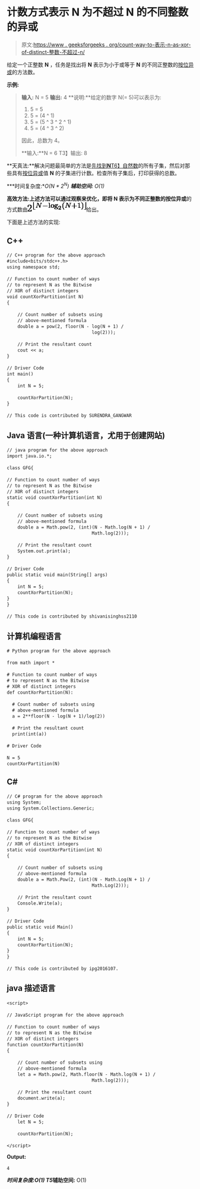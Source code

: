 # 计数方式表示 N 为不超过 N 的不同整数的异或

> 原文:[https://www . geeksforgeeks . org/count-way-to-表示-n-as-xor-of-distinct-整数-不超过-n/](https://www.geeksforgeeks.org/count-ways-to-represent-n-as-xor-of-distinct-integers-not-exceeding-n/)

给定一个正整数 **N** ，任务是找出将 **N** 表示为小于或等于 **N** 的不同正整数的[按位异或](https://www.geeksforgeeks.org/bitwise-operators-in-c-cpp/)的方法数。

**示例:**

> **输入:** N = 5
> **输出:** 4
> **说明:**给定的数字 N(= 5)可以表示为:
> 
> 1.  5 = 5
> 2.  5 = (4 ^ 1)
> 3.  5 = (5 ^ 3 ^ 2 ^ 1)
> 4.  5 = (4 ^ 3 ^ 2)
> 
> 因此，总数为 4。
> 
> **输入:**N = 6
> T3】输出: 8

**天真法:**解决问题最简单的方法是[先找到**N**T6】自然数](https://www.geeksforgeeks.org/find-distinct-subsets-given-set/)的所有子集，然后对那些具有[按位异或](https://www.geeksforgeeks.org/bitwise-operators-in-c-cpp/)值 **N** 的子集进行计数。检查所有子集后，打印获得的总数。

***时间复杂度:**O(N * 2<sup>N</sup>)*
***辅助空间:** O(1)*

**高效方法:**上述方法可以通过观察来优化，即将 **N** 表示为不同正整数的**按位异或**的方式数由![2^{\lfloor N - \log_2(N + 1) \rfloor}        ](img/05bde4aab6cacf196ffdb4e7d8ed2f97.png "Rendered by QuickLaTeX.com")给出。

下面是上述方法的实现:

## C++

```
// C++ program for the above approach
#include<bits/stdc++.h>
using namespace std;

// Function to count number of ways
// to represent N as the Bitwise
// XOR of distinct integers
void countXorPartition(int N)
{

    // Count number of subsets using
    // above-mentioned formula
    double a = pow(2, floor(N - log(N + 1) /
                                log(2)));

    // Print the resultant count
    cout << a;
}

// Driver Code
int main()
{
    int N = 5;

    countXorPartition(N);
}

// This code is contributed by SURENDRA_GANGWAR
```

## Java 语言(一种计算机语言，尤用于创建网站)

```
// java program for the above approach
import java.io.*;

class GFG{

// Function to count number of ways
// to represent N as the Bitwise
// XOR of distinct integers
static void countXorPartition(int N)
{

    // Count number of subsets using
    // above-mentioned formula
    double a = Math.pow(2, (int)(N - Math.log(N + 1) /
                                Math.log(2)));

    // Print the resultant count
    System.out.print(a);
}

// Driver Code
public static void main(String[] args)
{
    int N = 5;  
    countXorPartition(N);
}
}

// This code is contributed by shivanisinghss2110
```

## 计算机编程语言

```
# Python program for the above approach

from math import * 

# Function to count number of ways
# to represent N as the Bitwise
# XOR of distinct integers
def countXorPartition(N):

  # Count number of subsets using
  # above-mentioned formula
  a = 2**floor(N - log(N + 1)/log(2))

  # Print the resultant count
  print(int(a))

# Driver Code

N = 5
countXorPartition(N)
```

## C#

```
// C# program for the above approach
using System;
using System.Collections.Generic;

class GFG{

// Function to count number of ways
// to represent N as the Bitwise
// XOR of distinct integers
static void countXorPartition(int N)
{

    // Count number of subsets using
    // above-mentioned formula
    double a = Math.Pow(2, (int)(N - Math.Log(N + 1) /
                                Math.Log(2)));

    // Print the resultant count
    Console.Write(a);
}

// Driver Code
public static void Main()
{
    int N = 5;  
    countXorPartition(N);
}
}

// This code is contributed by ipg2016107.
```

## java 描述语言

```
<script>

// JavaScript program for the above approach

// Function to count number of ways
// to represent N as the Bitwise
// XOR of distinct integers
function countXorPartition(N)
{

    // Count number of subsets using
    // above-mentioned formula
    let a = Math.pow(2, Math.floor(N - Math.log(N + 1) /
                                Math.log(2)));

    // Print the resultant count
    document.write(a);
}

// Driver Code
    let N = 5;

    countXorPartition(N);

</script>
```

**Output:** 

```
4
```

***时间复杂度:**O(1)*
T5**辅助空间:** O(1)